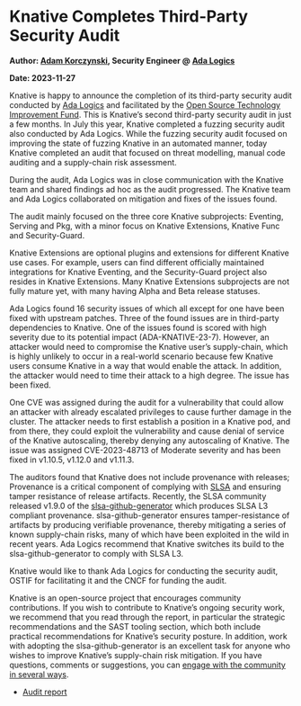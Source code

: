 # Knative Completes Third-Party Security Audit

**Author: [Adam Korczynski](https://twitter.com/AdamKorcz4), Security Engineer @ [Ada Logics](https://adalogics.com/)**

**Date: 2023-11-27**

Knative is happy to announce the completion of its third-party security audit conducted by [Ada Logics](https://adalogics.com/) and facilitated by the [Open Source Technology Improvement Fund](https://ostif.org/). This is Knative’s second third-party security audit in just a few months. In July this year, Knative completed a fuzzing security audit also conducted by Ada Logics. While the fuzzing security audit focused on improving the state of fuzzing Knative in an automated manner, today Knative completed an audit that focused on threat modelling, manual code auditing and a supply-chain risk assessment. 

During the audit, Ada Logics was in close communication with the Knative team and shared findings ad hoc as the audit progressed. The Knative team and Ada Logics collaborated on mitigation and fixes of the issues found. 

The audit mainly focused on the three core Knative subprojects: Eventing, Serving and Pkg, with a minor focus on Knative Extensions, Knative Func and Security-Guard.

Knative Extensions are optional plugins and extensions for different Knative use cases. For example, users can find different officially maintained integrations for Knative Eventing, and the Security-Guard project also resides in Knative Extensions. Many Knative Extensions subprojects are not fully mature yet, with many having Alpha and Beta release statuses. 

Ada Logics found 16 security issues of which all except for one have been fixed with upstream patches. Three of the found issues are in third-party dependencies to Knative. One of the issues found is scored with high severity due to its potential impact (ADA-KNATIVE-23-7). However, an attacker would need to compromise the Knative user’s supply-chain, which is highly unlikely to occur in a real-world scenario because few Knative users consume Knative in a way that would enable the attack. In addition, the attacker would need to time their attack to a high degree. The issue has been fixed.

One CVE was assigned during the audit for a vulnerability that could allow an attacker with already escalated privileges to cause further damage in the cluster. The attacker needs to first establish a position in a Knative pod, and from there, they could exploit the vulnerability and cause denial of service of the Knative autoscaling, thereby denying any autoscaling of Knative. The issue was assigned CVE-2023-48713 of Moderate severity and has been fixed in v1.10.5, v1.12.0 and v1.11.3.

The auditors found that Knative does not include provenance with releases; Provenance is a critical component of complying with [SLSA](https://slsa.dev/)  and ensuring tamper resistance of release artifacts. Recently, the SLSA community released v1.9.0 of the [slsa-github-generator](https://github.com/slsa-framework/slsa-github-generator) which produces SLSA L3 compliant provenance. slsa-github-generator ensures tamper-resistance of artifacts by producing verifiable provenance, thereby mitigating a series of known supply-chain risks, many of which have been exploited in the wild in recent years. Ada Logics recommend that Knative switches its build to the slsa-github-generator to comply with SLSA L3.

Knative would like to thank Ada Logics for conducting the security audit, OSTIF for facilitating it and the CNCF for funding the audit.

Knative is an open-source project that encourages community contributions. If you wish to contribute to Knative’s ongoing security work, we recommend that you read through the report, in particular the strategic recommendations and the SAST tooling section, which both include practical recommendations for Knative’s security posture. In addition, work with adopting the slsa-github-generator is an excellent task for anyone who wishes to improve Knative’s supply-chain risk mitigation. If you have questions, comments or suggestions, you can [engage with the community in several ways](https://knative.dev/docs/community/).

- [Audit report](https://github.com/knative/docs/blob/security-audit-report/reports/ADA-knative-security-audit-2023.pdf)

